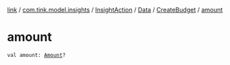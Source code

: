 [link](../../../../index.md) / [com.tink.model.insights](../../../index.md) / [InsightAction](../../index.md) / [Data](../index.md) / [CreateBudget](index.md) / [amount](./amount.md)

# amount

`val amount: `[`Amount`](../../../../com.tink.model.misc/-amount/index.md)`?`